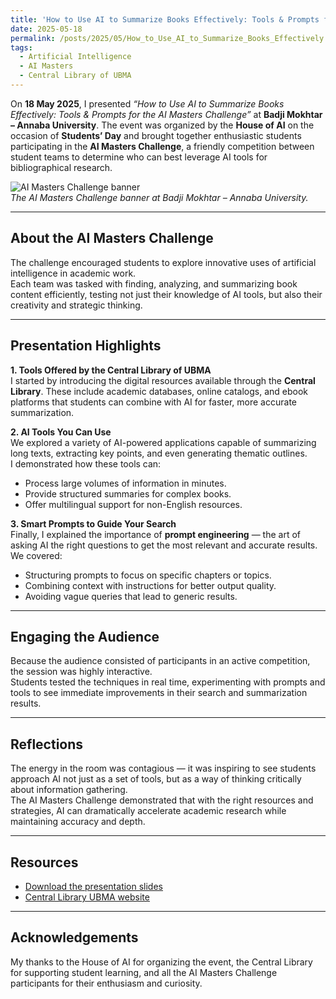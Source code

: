 ```yaml
---
title: 'How to Use AI to Summarize Books Effectively: Tools & Prompts for the AI Masters Challenge'
date: 2025-05-18
permalink: /posts/2025/05/How_to_Use_AI_to_Summarize_Books_Effectively
tags:
  - Artificial Intelligence
  - AI Masters
  - Central Library of UBMA
---
```


On **18 May 2025**, I presented *“How to Use AI to Summarize Books Effectively: Tools & Prompts for the AI Masters Challenge”* at **Badji Mokhtar – Annaba University**. The event was organized by the **House of AI** on the occasion of **Students’ Day** and brought together enthusiastic students participating in the **AI Masters Challenge**, a friendly competition between student teams to determine who can best leverage AI tools for bibliographical research.

![AI Masters Challenge banner](https://hatem-zehir.github.io/files/images/ai_masters.jpeg)  
*The AI Masters Challenge banner at Badji Mokhtar – Annaba University.*

---

## About the AI Masters Challenge

The challenge encouraged students to explore innovative uses of artificial intelligence in academic work.  
Each team was tasked with finding, analyzing, and summarizing book content efficiently, testing not just their knowledge of AI tools, but also their creativity and strategic thinking.

---

## Presentation Highlights

**1. Tools Offered by the Central Library of UBMA**  
I started by introducing the digital resources available through the **Central Library**. These include academic databases, online catalogs, and ebook platforms that students can combine with AI for faster, more accurate summarization.

**2. AI Tools You Can Use**  
We explored a variety of AI-powered applications capable of summarizing long texts, extracting key points, and even generating thematic outlines.  
I demonstrated how these tools can:  
- Process large volumes of information in minutes.  
- Provide structured summaries for complex books.  
- Offer multilingual support for non-English resources.

**3. Smart Prompts to Guide Your Search**  
Finally, I explained the importance of **prompt engineering** — the art of asking AI the right questions to get the most relevant and accurate results.  
We covered:  
- Structuring prompts to focus on specific chapters or topics.  
- Combining context with instructions for better output quality.  
- Avoiding vague queries that lead to generic results.

---

## Engaging the Audience

Because the audience consisted of participants in an active competition, the session was highly interactive.  
Students tested the techniques in real time, experimenting with prompts and tools to see immediate improvements in their search and summarization results.

---

## Reflections

The energy in the room was contagious — it was inspiring to see students approach AI not just as a set of tools, but as a way of thinking critically about information gathering.  
The AI Masters Challenge demonstrated that with the right resources and strategies, AI can dramatically accelerate academic research while maintaining accuracy and depth.

---

## Resources

- [Download the presentation slides](https://hatem-zehir.github.io/files/talks/How_to_Use_AI_to_Summarize_Books_Effectively.pdf)  
- [Central Library UBMA website](https://biblio.univ-annaba.dz/)

---

## Acknowledgements

My thanks to the House of AI for organizing the event, the Central Library for supporting student learning, and all the AI Masters Challenge participants for their enthusiasm and curiosity.
